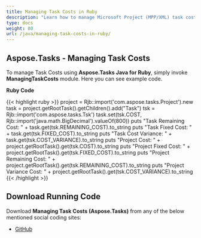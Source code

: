 ```yaml
---
title: Managing Task Costs in Ruby
description: "Learn how to manage Microsoft Project (MPP/XML) task costs using Aspose.Tasks Java for Ruby."
type: docs
weight: 80
url: /java/managing-task-costs-in-ruby/
---
```


## **Aspose.Tasks - Managing Task Costs**
To manage Task Costs using **Aspose.Tasks Java for Ruby**, simply invoke **ManagingTaskCosts** module. Here you can see example code.

**Ruby Code**

{{< highlight ruby >}}
project = Rjb::import('com.aspose.tasks.Project').new
task = project.getRootTask().getChildren().add("Task")
tsk = Rjb::import('com.aspose.tasks.Tsk')
task.set(tsk.COST, Rjb::import('java.math.BigDecimal').valueOf(800))
puts "Task Remaining Cost: " + task.get(tsk.REMAINING_COST).to_string
puts "Task Fixed Cost: " + task.get(tsk.FIXED_COST).to_string
puts "Task Cost Variance: " + task.get(tsk.COST_VARIANCE).to_string
puts "Project Cost: " + project.getRootTask().get(tsk.COST).to_string
puts "Project Fixed Cost: " + project.getRootTask().get(tsk.FIXED_COST).to_string
puts "Project Remaining Cost: " + project.getRootTask().get(tsk.REMAINING_COST).to_string
puts "Project Variance Cost: " + project.getRootTask().get(tsk.COST_VARIANCE).to_string
{{< /highlight >}}

## **Download Running Code**
Download **Managing Task Costs (Aspose.Tasks)** from any of the below mentioned social coding sites:

- [GitHub](https://github.com/aspose-tasks/Aspose.Tasks-for-Java/blob/master/Plugins/Aspose_Tasks_Java_for_Ruby/lib/asposetasksjava/Tasks/managingtaskcosts.rb)
